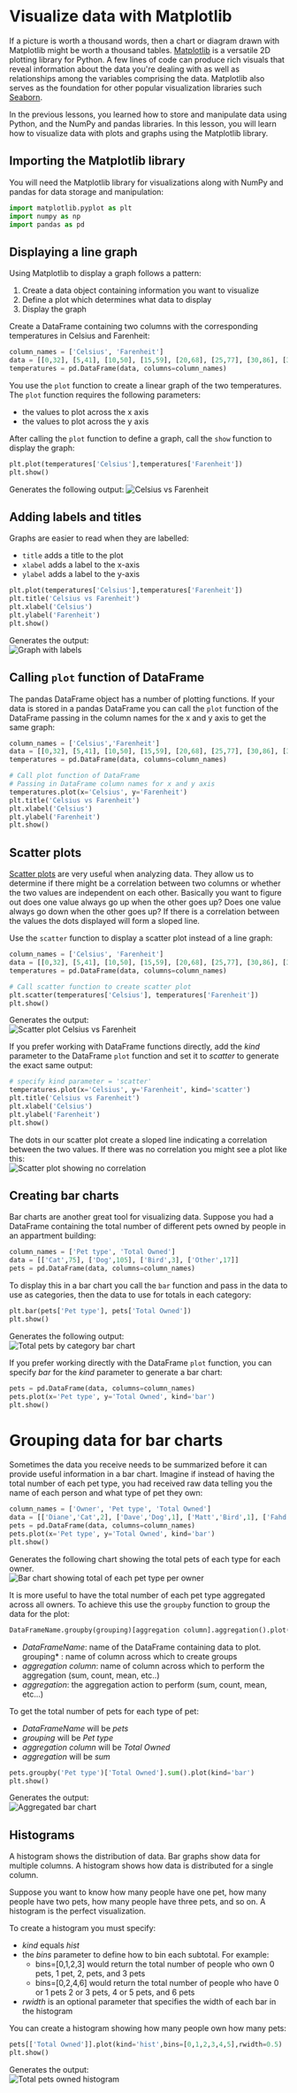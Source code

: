 # Visualize data with Matplotlib

If a picture is worth a thousand words, then a chart or diagram drawn with Matplotlib might be worth a thousand tables. [Matplotlib](https://matplotlib.org/) is a versatile 2D plotting library for Python. A few lines of code can produce rich visuals that reveal information about the data you're dealing with as well as relationships among the variables comprising the data. Matplotlib also serves as the foundation for other popular visualization libraries such [Seaborn](https://seaborn.pydata.org/).

In the previous lessons, you learned how to store and manipulate data using Python, and the NumPy and pandas libraries. In this lesson, you will learn how to visualize data with plots and graphs using the Matplotlib library.

## Importing the Matplotlib library 

You will need the Matplotlib library for visualizations along with NumPy and pandas for data storage and manipulation:

```python
import matplotlib.pyplot as plt
import numpy as np
import pandas as pd
```

## Displaying a line graph

Using Matplotlib to display a graph follows a pattern: 
 1. Create a data object containing information you want to visualize
 2. Define a plot which determines what data to display
 3. Display the graph

Create a DataFrame containing two columns with the corresponding temperatures in Celsius and Farenheit:

```python
column_names = ['Celsius', 'Farenheit']
data = [[0,32], [5,41], [10,50], [15,59], [20,68], [25,77], [30,86], [35,95]]
temperatures = pd.DataFrame(data, columns=column_names)
```

You use the `plot` function to create a linear graph of the two temperatures. The `plot` function requires the following parameters:
- the values to plot across the x axis
- the values to plot across the y axis

After calling the `plot` function to define a graph, call the `show` function to display the graph:
```python
plt.plot(temperatures['Celsius'],temperatures['Farenheit'])
plt.show()
```
Generates the following output:
![Celsius vs Farenheit](media/SimpleCelsiusvsFarenheit.png)

## Adding labels and titles
Graphs are easier to read when they are labelled:
- `title` adds a title to the plot
- `xlabel` adds a label to the x-axis
- `ylabel` adds a label to the y-axis

```python
plt.plot(temperatures['Celsius'],temperatures['Farenheit'])
plt.title('Celsius vs Farenheit')
plt.xlabel('Celsius')
plt.ylabel('Farenheit')
plt.show()
```
Generates the output:  
![Graph with labels](media/CelsiusvsFarenheitWithLabels.png)

## Calling `plot` function of DataFrame
The pandas DataFrame object has a number of plotting functions. If your data is stored in a pandas DataFrame you can call the `plot` function of the DataFrame passing in the column names for the x and y axis to get the same graph:
```python
column_names = ['Celsius','Farenheit']
data = [[0,32], [5,41], [10,50], [15,59], [20,68], [25,77], [30,86], [35,95]]
temperatures = pd.DataFrame(data, columns=column_names)

# Call plot function of DataFrame 
# Passing in DataFrame column names for x and y axis
temperatures.plot(x='Celsius', y='Farenheit')
plt.title('Celsius vs Farenheit')
plt.xlabel('Celsius')
plt.ylabel('Farenheit')
plt.show()
```

## Scatter plots
[Scatter plots](https://en.wikipedia.org/wiki/Scatter_plot) are very useful when analyzing data. They allow us to determine if there might be a correlation between two columns or whether the two values are independent on each other. Basically you want to figure out does one value always go up when the other goes up? Does one value always go down when the other goes up? If there is a correlation between the values the dots displayed will form a sloped line.

Use the `scatter` function to display a scatter plot instead of a line graph:
```python
column_names = ['Celsius', 'Farenheit']
data = [[0,32], [5,41], [10,50], [15,59], [20,68], [25,77], [30,86], [35,95]]
temperatures = pd.DataFrame(data, columns=column_names)

# Call scatter function to create scatter plot
plt.scatter(temperatures['Celsius'], temperatures['Farenheit'])
plt.show()
```
Generates the output:  
![Scatter plot Celsius vs Farenheit](media/scatterplotCelsiusFarenheit.png)

If you prefer working with DataFrame functions directly, add the *kind* parameter to the DataFrame `plot` function and set it to *scatter* to generate the exact same output:
```python
# specify kind parameter = 'scatter'
temperatures.plot(x='Celsius', y='Farenheit', kind='scatter') 
plt.title('Celsius vs Farenheit')
plt.xlabel('Celsius')
plt.ylabel('Farenheit')
plt.show()
```
The dots in our scatter plot create a sloped line indicating a correlation between the two values. If there was no correlation you might see a plot like this:    
![Scatter plot showing no correlation](media/RandomScatterPlot.png)

## Creating bar charts

Bar charts are another great tool for visualizing data. 
Suppose you had a DataFrame containing the total number of different pets owned by people in an appartment building:

```python
column_names = ['Pet type', 'Total Owned']
data = [['Cat',75], ['Dog',105], ['Bird',3], ['Other',17]]
pets = pd.DataFrame(data, columns=column_names)
```

To display this in a bar chart you call the `bar` function and pass in the data to use as categories, then the data to use for totals in each category:

```python
plt.bar(pets['Pet type'], pets['Total Owned'])
plt.show()
```

Generates the following output:  
![Total pets by category bar chart](media/PetsBarChart.png)  

If you prefer working directly with the DataFrame `plot` function, you can specify *bar* for the *kind* parameter to generate a bar chart:

```python
pets = pd.DataFrame(data, columns=column_names)
pets.plot(x='Pet type', y='Total Owned', kind='bar')
plt.show()
```

# Grouping data for bar charts

Sometimes the data you receive needs to be summarized before it can provide useful information in a bar chart. Imagine if instead of having the total number of each pet type, you had received raw data telling you the name of each person and what type of pet they own:

```python
column_names = ['Owner', 'Pet type', 'Total Owned']
data = [['Diane','Cat',2], ['Dave','Dog',1], ['Matt','Bird',1], ['Fahd','Cat',1]]
pets = pd.DataFrame(data, columns=column_names)
pets.plot(x='Pet type', y='Total Owned', kind='bar')
plt.show()
```
Generates the following chart showing the total pets of each type for each owner.   
![Bar chart showing total of each pet type per owner](media/BarChartNotHelpful.png)

It is more useful to have the total number of each pet type aggregated across all owners. To achieve this use the `groupby` function to group the data for the plot:

```python
DataFrameName.groupby(grouping)[aggregation column].aggregation().plot(kind='bar')
```

- *DataFrameName*: name of the DataFrame containing data to plot.
grouping* : name of column across which to create groups
- *aggregation column*: name of column across which to perform the aggregation (sum, count, mean, etc..)
- *aggregation*: the aggregation action to perform (sum, count, mean, etc...)

To get the total number of pets for each type of pet:
- *DataFrameName* will be *pets* 
- *grouping* will be *Pet type*
- *aggregation column* will be *Total Owned*
- *aggregation* will be *sum*

```python
pets.groupby('Pet type')['Total Owned'].sum().plot(kind='bar')
plt.show()
```

Generates the output:  
![Aggregated bar chart](media/AggregatedBarChartPets.png)

## Histograms

A histogram shows the distribution of data. Bar graphs show data for multiple columns. A histogram shows how data is distributed for a single column. 

Suppose you want to know how many people have one pet, how many people have two pets, how many people have three pets, and so on. A histogram is the perfect visualization.

To create a histogram you must specify: 
- *kind* equals *hist*
- the *bins* parameter to define how to bin each subtotal. For example:
    - bins=[0,1,2,3] would return the total number of people who own 0 pets, 1 pet, 2, pets, and 3 pets
    - bins=[0,2,4,6] would return the total number of people who have 0 or 1 pets 2 or 3 pets, 4 or 5 pets, and 6 pets
- *rwidth* is an optional parameter that specifies the width of each bar in the histogram

You can create a histogram showing how many people own how many pets:
```python
pets[['Total Owned']].plot(kind='hist',bins=[0,1,2,3,4,5],rwidth=0.5)
plt.show()
```
Generates the output:  
![Total pets owned histogram](media/PetsHistogram.png)